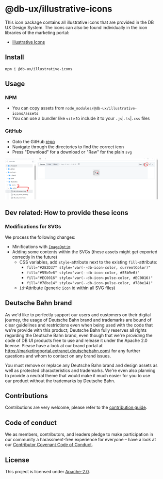# @db-ux/illustrative-icons

This icon package contains all illustrative icons that are provided in the DB UX Design System. The icons can also be found individually in the icon libraries of the marketing portal:

-   [Illustrative Icons](https://marketingportal.extranet.deutschebahn.com/marketingportal/Marke-und-Design/Basiselemente/Icons/Icon-Bibliotheken/Bibliothek-Illustrative-Icons)

## Install

```shell
npm i @db-ux/illustrative-icons
```

## Usage

### NPM

- You can copy assets from `node_modules/@db-ux/illustrative-icons/assets`
- You can use a bundler like `vite` to include it to your `.js`|`.ts`|`.css` files

### GitHub

- Goto the GitHub [repo](https://github.com/db-ui/icons/tree/main/packages/illustrative/assets)
- Navigate through the directories to find the correct icon
- Press "Download" for a download or "Raw" for the plain `svg`

![download-from-github](https://raw.githubusercontent.com/db-ui/icons/refs/heads/main/packages/illustrative/docs/download-from-github.png)

## Dev related: How to provide these icons

### Modifications for SVGs

We process the following changes:

-   Minifications with [`ImageOptim`](https://imageoptim.com/mac)
-   Adding some contents within the SVGs (these assets might get exported correctly in the future)
    -   CSS variables, add `style`-attribute next to the existing `fill`-attribute:
        -   `fill="#282D37" style="var(--db-icon-color, currentColor)"`
        -   `fill="#55b9e6" style="var(--db-icon-color, #55b9e6)"`
        -   `fill="#EC0016" style="var(--db-icon-pulse-color, #EC0016)"`
        -   `fill="#78be14" style="var(--db-icon-pulse-color, #78be14)"`
    -   `id`-Attribute (generic `icon` id within all SVG files)

## Deutsche Bahn brand

As we'd like to perfectly support our users and customers on their digital journey, the usage of Deutsche Bahn brand and trademarks are bound of clear guidelines and restrictions even when being used with the code that we're provide with this product; Deutsche Bahn fully reserves all rights regarding the Deutsche Bahn brand, even though that we're providing the code of DB UI products free to use and release it under the Apache 2.0 license.
Please have a look at our brand portal at <https://marketingportal.extranet.deutschebahn.com/> for any further questions and whom to contact on any brand issues.

You must remove or replace any Deutsche Bahn brand and design assets as well as protected characteristics and trademarks. We're even also planning to provide a neutral theme that would make it much easier for you to use our product without the trademarks by Deutsche Bahn.

## Contributions

Contributions are very welcome, please refer to the [contribution guide](https://github.com/db-ui/icons/blob/main/CONTRIBUTING.md).

## Code of conduct

We as members, contributors, and leaders pledge to make participation in our
community a harassment-free experience for everyone – have a look at our [Contributor Covenant Code of Conduct](https://github.com/db-ui/icons/blob/main/CODE-OF-CONDUCT.md).

## License

This project is licensed under [Apache-2.0](LICENSE).
